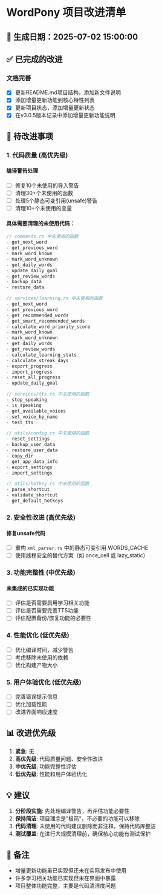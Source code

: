 # WordPony 项目改进清单

## 📅 生成日期：2025-07-02 15:00:00

## ✅ 已完成的改进

### 文档完善
- [x] 更新README.md项目结构，添加新文件说明
- [x] 添加增量更新功能到核心特性列表
- [x] 更新项目状态，添加增量更新状态
- [x] 在v3.0.5版本记录中添加增量更新功能说明

## 🔧 待改进事项

### 1. 代码质量 (高优先级)

#### 编译警告处理
- [ ] 修复10个未使用的导入警告
- [ ] 清理30+个未使用的函数
- [ ] 处理5个静态可变引用(unsafe)警告
- [ ] 清理10+个未使用的变量

#### 具体需要清理的未使用代码：
```rust
// commands.rs 中未使用的函数
- get_next_word
- get_previous_word
- mark_word_known
- mark_word_unknown
- get_daily_words
- update_daily_goal
- get_review_words
- backup_data
- restore_data

// services/learning.rs 中未使用的函数
- get_next_word
- get_previous_word
- get_recommended_words
- get_smart_recommended_words
- calculate_word_priority_score
- mark_word_known
- mark_word_unknown
- get_daily_words
- get_review_words
- calculate_learning_stats
- calculate_streak_days
- export_progress
- import_progress
- reset_all_progress
- update_daily_goal

// services/tts.rs 中未使用的函数
- stop_speaking
- is_speaking
- get_available_voices
- set_voice_by_name
- test_tts

// utils/config.rs 中未使用的函数
- reset_settings
- backup_user_data
- restore_user_data
- copy_dir
- get_app_data_info
- export_settings
- import_settings

// utils/hotkey.rs 中未使用的函数
- parse_shortcut
- validate_shortcut
- get_default_hotkeys
```

### 2. 安全性改进 (高优先级)

#### 修复unsafe代码
- [ ] 重构 `xml_parser.rs` 中的静态可变引用 WORDS_CACHE
- [ ] 使用线程安全的替代方案（如 once_cell 或 lazy_static）

### 3. 功能完整性 (中优先级)

#### 未集成的已实现功能
- [ ] 评估是否需要启用学习相关功能
- [ ] 评估是否需要完善TTS功能
- [ ] 评估配置备份/恢复功能的必要性

### 4. 性能优化 (低优先级)

- [ ] 优化编译时间，减少警告
- [ ] 考虑移除未使用的依赖
- [ ] 优化构建产物大小

### 5. 用户体验优化 (低优先级)

- [ ] 完善错误提示信息
- [ ] 优化加载性能
- [ ] 改进界面响应速度

## 📊 改进优先级

1. **紧急**: 无
2. **高优先级**: 代码质量问题、安全性改进
3. **中优先级**: 功能完整性评估
4. **低优先级**: 性能和用户体验优化

## 💡 建议

1. **分阶段实施**: 先处理编译警告，再评估功能必要性
2. **保持简洁**: 项目理念是"极简"，不必要的功能可以移除
3. **代码清理**: 未使用的代码建议删除而非注释，保持代码库整洁
4. **测试覆盖**: 在进行大规模清理前，确保核心功能有测试保护

## 📝 备注

- 增量更新功能虽已实现但还未在实际发布中使用
- 许多学习相关功能已实现但未在界面中暴露
- 项目整体功能完整，主要是代码清洁度问题 